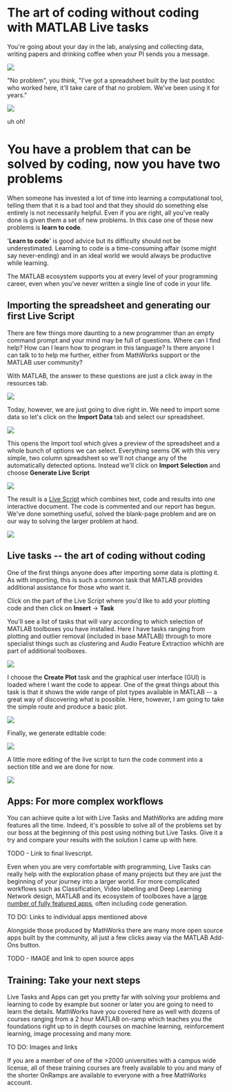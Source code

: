 # The art of coding without coding with MATLAB Live tasks

You're going about your day in the lab, analysing and collecting data, writing papers and drinking coffee when your PI sends you a message.

![](./yourtask.png)

"No problem", you think, "I've got a spreadsheet built by the last postdoc who worked here, it'll take care of that no problem. We've been using it for years."

![](./task_rules.PNG)

uh oh!

# You have a problem that can be solved by coding, now you have two problems

When someone has invested a lot of time into learning a computational tool, telling them that it is a bad tool and that they should do something else entirely is not necessarily helpful.  Even if you are right, all you've really done is given them a set of new problems.  In this case one of those new problems is **learn to code**.  

'**Learn to code**' is good advice but its difficulty should not be underestimated.  Learning to code is a time-consuming affair (some might say never-ending) and in an ideal world we would always be productive while learning.  

The MATLAB ecosystem supports you at every level of your programming career, even when you've never written a single line of code in your life. 

## Importing the spreadsheet and generating our first Live Script

There are few things more daunting to a new programmer than an empty command prompt and your mind may be full of questions.  Where can I find help?  How can I learn how to program in this language?  Is there anyone I can talk to to help me further, either from MathWorks support or the MATLAB user community?  

With MATLAB, the answer to these questions are just a click away in the resources tab.

![](./resources.PNG)

Today, however, we are just going to dive right in.  We need to import some data so let's click on the **Import Data** tab and select our spreadsheet.

![](./desktop.png)

This opens the Import tool which gives a preview of the spreadsheet and a whole bunch of options we can select.  Everything seems OK with this very simple, two column spreadsheet so we'll not change any of the automatically detected options.  Instead we'll click on **Import Selection** and choose **Generate Live Script**

![](./livescript_select.gif)

The result is a [Live Script](https://uk.mathworks.com/help/matlab/live-scripts-and-functions.html) which combines text, code and results into one interactive document.  The code is commented and our report has begun.  We've done something useful, solved the blank-page problem and are on our way to solving the larger problem at hand.

![](./live_script.PNG)

## Live tasks -- the art of coding without coding

One of the first things anyone does after importing some data is plotting it.  As with importing, this is such a common task that MATLAB provides additional assistance for those who want it.

Click on the part of the Live Script where you'd like to add your plotting code and then click on **Insert** -> **Task**

You'll see a list of tasks that will vary according to which selection of MATLAB toolboxes you have installed.  Here I have tasks ranging from plotting and outlier removal (included in base MATLAB) through to more specialist things such as clustering and Audio Feature Extraction whichh are part of additional toolboxes. 

![](./plot_task.gif)

I choose the **Create Plot** task and the graphical user interface (GUI) is loaded where I want the code to appear.  One of the great things about this task is that it shows the wide range of plot types available in MATLAB -- a great way of discovering what is possible.  Here, however, I am going to take the simple route and produce a basic plot.

![](./create_plot.gif)

Finally, we generate editable code:

![](./code_generate.gif)

A little more editing of the live script to turn the code comment into a section title and we are done for now.

![](./final_plot.PNG)

## Apps: For more complex workflows

You can achieve quite a lot with Live Tasks and MathWorks are adding more features all the time.  Indeed, it's possible to solve all of the problems set by our boss at the beginning of this post using nothing but Live Tasks.  Give it a try and compare your results with the solution I came up with here.

TODO - Link to final livescript.

Even when you are very comfortable with programming, Live Tasks can really help with the exploration phase of many projects but they are just the beginning of your journey into a larger world. For more complicated workflows such as Classification, Video labelling and Deep Learning Network design, MATLAB and its ecosystem of toolboxes have a [large number of fully featured apps](https://uk.mathworks.com/help/referencelist.html?type=app), often including code generation. 

TO DO: Links to individual apps mentioned above

Alongside those produced by MathWorks there are many more open source apps built by the community, all just a few clicks away via the MATLAB Add-Ons button.

TODO - IMAGE and link to open source apps

## Training: Take your next steps

Live Tasks and Apps can get you pretty far with solving your problems and learning to code by example but sooner or later you are going to need to learn the details.  MathWorks have you covered here as well with dozens of courses ranging from a 2 hour MATLAB on-ramp which teaches you the foundations right up to in depth courses on machine learning, reinforcement learning, image processing and many more.

TO DO: Images and links

If you are a member of one of the >2000 universities with a campus wide license, all of these training courses are freely available to you and many of the shorter OnRamps are available to everyone with a free MathWorks account. 
